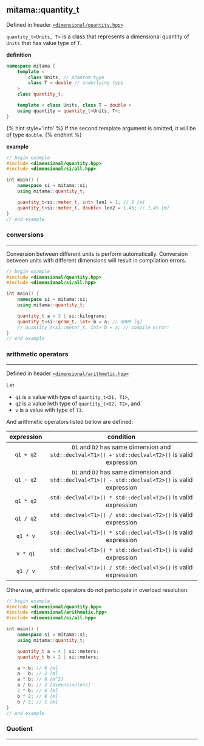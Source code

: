 ## mitama::quantity_t

Defined in header [`<dimensional/quantity.hpp>`]()

`quantity_t<Units, T>` is a class that represents a dimensional quantity of `Units` that has value type of `T`.

**definition**

```cpp
namespace mitama {
    template <
        class Units, // phantom type
        class T = double // underlying type
    >
    class quantity_t;

    template < class Units, class T = double >
    using quantity = quantity_t<Units, T>;
}
```


{% hint style='info' %}
If the second template argument is omitted, it will be of type `double`.
{% endhint %}


**example**

```cpp
// begin example
#include <dimensional/quantity.hpp>
#include <dimensional/si/all.hpp>

int main() {
    namespace si = mitama::si;
    using mitama::quantity_t;

    quantity_t<si::meter_t, int> len1 = 1; // 1 [m]
    quantity_t<si::meter_t, double> len2 = 1.45; // 1.45 [m]
}
// end example
```

### conversions
----------------------------

Conversion between different units is perform automatically.
Conversion between units with different dimensions will result in compilation errors.

```cpp
// begin example
#include <dimensional/quantity.hpp>
#include <dimensional/si/all.hpp>

int main() {
    namespace si = mitama::si;
    using mitama::quantity_t;

    quantity_t a = 3 | si::kilograms;
    quantity_t<si::gram_t, int> b = a; // 3000 [g]
    // quantity_t<si::meter_t, int> b = a; // compile error!
}
// end example
```

### arithmetic operators
----------------------------

Defined in header [`<dimensional/arithmetic.hpp>`]()

Let
- `q1` is a value with type of `quantity_t<D1, T1>`,
- `q2` is a value iwth type of `quantity_t<D2, T2>`, and
- `v` is a value with type of `T3`.

And arithmetic operators listed bellow are defined:

| expression |                                             condition                                              |
| :--------: | :------------------------------------------------------------------------------------------------: |
| `q1 + q2`  | `D1` and `D2` has same dimension and `std::declval<T1>() + std::declval<T2>()` is valid expression |
| `q1 - q2`  | `D1` and `D2` has same dimension and `std::declval<T1>() - std::declval<T2>()` is valid expression |
| `q1 * q2`  |                   `std::declval<T1>() * std::declval<T2>()` is valid expression                    |
| `q1 / q2`  |                   `std::declval<T1>() / std::declval<T2>()` is valid expression                    |
|  `q1 * v`  |                   `std::declval<T1>() * std::declval<T3>()` is valid expression                    |
|  `v * q1`  |                   `std::declval<T3>() * std::declval<T1>()` is valid expression                    |
|  `q1 / v`  |                   `std::declval<T1>() / std::declval<T3>()` is valid expression                    |

Otherwise, arithmetic operators do not perticipate in overload resolution.

```cpp
// begin example
#include <dimensional/quantity.hpp>
#include <dimensional/arithmetic.hpp>
#include <dimensional/si/all.hpp>

int main() {
    namespace si = mitama::si;
    using mitama::quantity_t;

    quantity_t a = 4 | si::meters;
    quantity_t b = 2 | si::meters;

    a + b; // 6 [m]
    a - b; // 2 [m]
    a * b; // 8 [m^2]
    a / b; // 2 [dimensionless]
    2 * b; // 8 [m]
    b * 2; // 8 [m]
    b / 2; // 1 [m]
}
// end example
```

### Quotient
----------------------------

